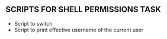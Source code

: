 ## SCRIPTS FOR SHELL PERMISSIONS TASK
* Script to switch
* Script to print effective username of the current user